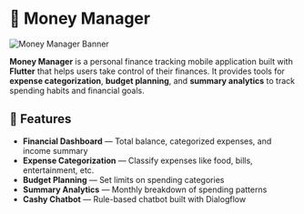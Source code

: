 # 💸 Money Manager

![Money Manager Banner](./assets/money-manager-banner.png)

**Money Manager** is a personal finance tracking mobile application built with **Flutter** that helps users take control of their finances. It provides tools for **expense categorization**, **budget planning**, and **summary analytics** to track spending habits and financial goals.

## 🚀 Features

- **Financial Dashboard** — Total balance, categorized expenses, and income summary
- **Expense Categorization** — Classify expenses like food, bills, entertainment, etc.
- **Budget Planning** — Set limits on spending categories
- **Summary Analytics** — Monthly breakdown of spending patterns
- **Cashy Chatbot** — Rule-based chatbot built with Dialogflow


